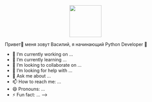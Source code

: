 <div id="header" align="center">
  <img src="https://cdn.dribbble.com/users/375867/screenshots/3136248/snake_enemy_game_character.gif" width="100"/>
</div>

Привет👋 меня зовут Василий, я начинающий Python Developer 🐍

- 🔭 I’m currently working on ...
- 🌱 I’m currently learning ...
- 👯 I’m looking to collaborate on ...
- 🤔 I’m looking for help with ...
- 💬 Ask me about ...
- 📫 How to reach me: ...
- 😄 Pronouns: ...
- ⚡ Fun fact: ...
-->
